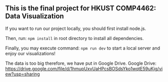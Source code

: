 This is the final project for HKUST COMP4462: Data Visualization
---
If you want to run our project locally, you should first install node.js.

Then, run:
`npm install`
in root directory to install all dependencies.

Finally, you may execute command:
`npm run dev`
to start a local server and enjoy our visualizations!

The data is too big therefore, we have put in Google Drive. Google Drive: https://drive.google.com/file/d/1hmupUxvUaHPcsBOSdsYko1wqtE59uKjg/view?usp=sharing

